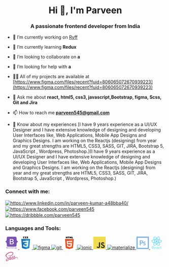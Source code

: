 <h1 align="center">Hi 👋, I'm Parveen</h1>
<h3 align="center">A passionate frontend developer from India</h3>

- 🔭 I’m currently working on [Ryff](https://spheera-dev.ryfftest.com/)

- 🌱 I’m currently learning **Redux**

- 👯 I’m looking to collaborate on **a**

- 🤝 I’m looking for help with **a**

- 👨‍💻 All of my projects are available at [https://www.figma.com/files/recent?fuid=806065072670939223](https://www.figma.com/files/recent?fuid=806065072670939223)

- 💬 Ask me about **react, html5, css3, javascript,Bootstrap, figma, Scss, Git and Jira**

- 📫 How to reach me **parveen545@gmail.com**

- 📄 Know about my experiences [I have 9 years experience as a UI/UX Designer and I have extensive knowledge of designing and developing User Interfaces like, Web Applications, Mobile App Designs and Graphics Designs. I am working on the Reactjs (designing) from year and my great strengths are HTML5, CSS3, SASS, GIT, JIRA, Bootstrap 5, JavaScript , Wordpress, Photoshop.](I have 9 years experience as a UI/UX Designer and I have extensive knowledge of designing and developing User Interfaces like, Web Applications, Mobile App Designs and Graphics Designs. I am working on the Reactjs (designing) from year and my great strengths are HTML5, CSS3, SASS, GIT, JIRA, Bootstrap 5, JavaScript , Wordpress, Photoshop.)

<h3 align="left">Connect with me:</h3>
<p align="left">
<a href="https://linkedin.com/in/https://www.linkedin.com/in/parveen-kumar-a48bba40/" target="blank"><img align="center" src="https://raw.githubusercontent.com/rahuldkjain/github-profile-readme-generator/master/src/images/icons/Social/linked-in-alt.svg" alt="https://www.linkedin.com/in/parveen-kumar-a48bba40/" height="30" width="40" /></a>
<a href="https://fb.com/https://www.facebook.com/parveen545" target="blank"><img align="center" src="https://raw.githubusercontent.com/rahuldkjain/github-profile-readme-generator/master/src/images/icons/Social/facebook.svg" alt="https://www.facebook.com/parveen545" height="30" width="40" /></a>
<a href="https://dribbble.com/https://dribbble.com/parveen545" target="blank"><img align="center" src="https://raw.githubusercontent.com/rahuldkjain/github-profile-readme-generator/master/src/images/icons/Social/dribbble.svg" alt="https://dribbble.com/parveen545" height="30" width="40" /></a>
</p>

<h3 align="left">Languages and Tools:</h3>
<p align="left"> <a href="https://getbootstrap.com" target="_blank" rel="noreferrer"> <img src="https://raw.githubusercontent.com/devicons/devicon/master/icons/bootstrap/bootstrap-plain-wordmark.svg" alt="bootstrap" width="40" height="40"/> </a> <a href="https://www.w3schools.com/css/" target="_blank" rel="noreferrer"> <img src="https://raw.githubusercontent.com/devicons/devicon/master/icons/css3/css3-original-wordmark.svg" alt="css3" width="40" height="40"/> </a> <a href="https://www.figma.com/" target="_blank" rel="noreferrer"> <img src="https://www.vectorlogo.zone/logos/figma/figma-icon.svg" alt="figma" width="40" height="40"/> </a> <a href="https://git-scm.com/" target="_blank" rel="noreferrer"> <img src="https://www.vectorlogo.zone/logos/git-scm/git-scm-icon.svg" alt="git" width="40" height="40"/> </a> <a href="https://www.w3.org/html/" target="_blank" rel="noreferrer"> <img src="https://raw.githubusercontent.com/devicons/devicon/master/icons/html5/html5-original-wordmark.svg" alt="html5" width="40" height="40"/> </a> <a href="https://ionicframework.com" target="_blank" rel="noreferrer"> <img src="https://upload.wikimedia.org/wikipedia/commons/d/d1/Ionic_Logo.svg" alt="ionic" width="40" height="40"/> </a> <a href="https://developer.mozilla.org/en-US/docs/Web/JavaScript" target="_blank" rel="noreferrer"> <img src="https://raw.githubusercontent.com/devicons/devicon/master/icons/javascript/javascript-original.svg" alt="javascript" width="40" height="40"/> </a> <a href="https://materializecss.com/" target="_blank" rel="noreferrer"> <img src="https://raw.githubusercontent.com/prplx/svg-logos/5585531d45d294869c4eaab4d7cf2e9c167710a9/svg/materialize.svg" alt="materialize" width="40" height="40"/> </a> <a href="https://www.photoshop.com/en" target="_blank" rel="noreferrer"> <img src="https://raw.githubusercontent.com/devicons/devicon/master/icons/photoshop/photoshop-line.svg" alt="photoshop" width="40" height="40"/> </a> <a href="https://reactjs.org/" target="_blank" rel="noreferrer"> <img src="https://raw.githubusercontent.com/devicons/devicon/master/icons/react/react-original-wordmark.svg" alt="react" width="40" height="40"/> </a> <a href="https://sass-lang.com" target="_blank" rel="noreferrer"> <img src="https://raw.githubusercontent.com/devicons/devicon/master/icons/sass/sass-original.svg" alt="sass" width="40" height="40"/> </a> </p>